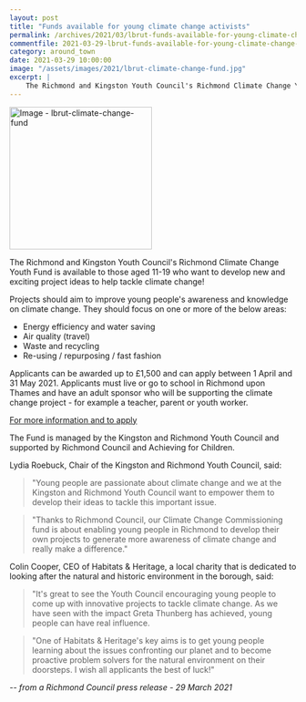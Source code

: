 ```yaml
---
layout: post
title: "Funds available for young climate change activists"
permalink: /archives/2021/03/lbrut-funds-available-for-young-climate-change-activists.html
commentfile: 2021-03-29-lbrut-funds-available-for-young-climate-change-activists
category: around_town
date: 2021-03-29 10:00:00
image: "/assets/images/2021/lbrut-climate-change-fund.jpg"
excerpt: |
    The Richmond and Kingston Youth Council's Richmond Climate Change Youth Fund is available to those aged 11-19 who want to develop new and exciting project ideas to help tackle climate change!
---
```

<a href="/assets/images/2021/lbrut-climate-change-fund.jpg" title="Click for a larger image"><img src="/assets/images/2021/lbrut-climate-change-fund-thumb.jpg" width="250" alt="Image - lbrut-climate-change-fund"  class="photo right"/></a>


The Richmond and Kingston Youth Council's Richmond Climate Change Youth Fund is available to those aged 11-19 who want to develop new and exciting project ideas to help tackle climate change!

Projects should aim to improve young people's awareness and knowledge on climate change. They should focus on one or more of the below areas:

- Energy efficiency and water saving
- Air quality (travel)
- Waste and recycling
- Re-using / repurposing / fast fashion

Applicants can be awarded up to &pound;1,500 and can apply between 1 April and 31 May 2021. Applicants must live or go to school in Richmond upon Thames and have an adult sponsor who will be supporting the climate change project - for example a teacher, parent or youth worker.

[For more information and to apply](https://kr.afcinfo.org.uk/pages/young-people/information-and-advice/kingston-and-richmond-youth-council/richmond-climate-change-youth-fund)

The Fund is managed by the Kingston and Richmond Youth Council and supported by Richmond Council and Achieving for Children.

Lydia Roebuck, Chair of the Kingston and Richmond Youth Council, said:

> "Young people are passionate about climate change and we at the Kingston and Richmond Youth Council want to empower them to develop their ideas to tackle this important issue.

> "Thanks to Richmond Council, our Climate Change Commissioning fund is about enabling young people in Richmond to develop their own projects to generate more awareness of climate change and really make a difference."

Colin Cooper, CEO of Habitats & Heritage, a local charity that is dedicated to looking after the natural and historic environment in the borough, said:

> "It's great to see the Youth Council encouraging young people to come up with innovative projects to tackle climate change. As we have seen with the impact Greta Thunberg has achieved, young people can have real influence.

> "One of Habitats & Heritage's key aims is to get young people learning about the issues confronting our planet and to become proactive problem solvers for the natural environment on their doorsteps. I wish all applicants the best of luck!"


<cite>-- from a Richmond Council press release - 29 March 2021</cite>
